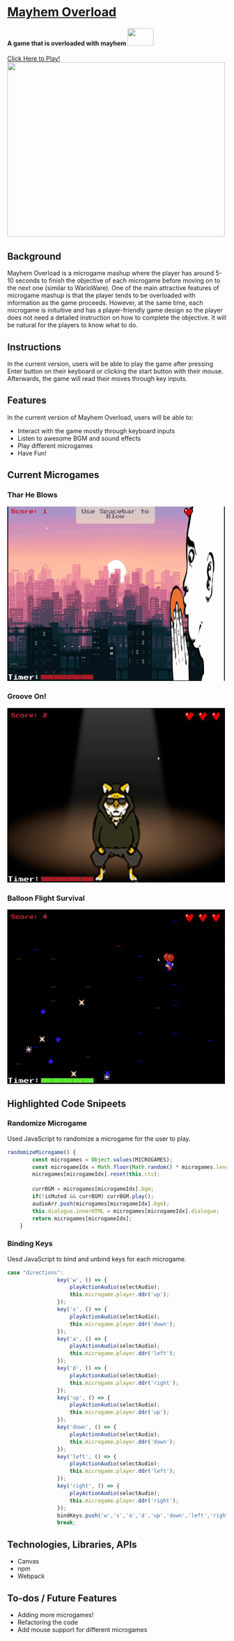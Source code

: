 # <a href="https://kennytram.github.io/Mayhem-Overload/" target="_blank">Mayhem Overload</a>
#### A game that is overloaded with mayhem <img src="https://media.tenor.com/Ivb2PnLZzsUAAAAM/fire-elmo.gif" width=60 height=40>
<a href="https://kennytram.github.io/Mayhem-Overload/" target="_blank">Click Here to Play!</a>
<br/>
<img src="https://raw.githubusercontent.com/kennytram/Mayhem-Overload/main/assets/README_images/Main-Menu.gif" width=500 height=400/>
## Background

Mayhem Overload is a microgame mashup where the player has around 5-10 seconds to finish the objective of each microgame before moving on to the next one (similar to WarioWare). One of the main attractive features of microgame mashup is that the player tends to be overloaded with information as the game proceeds. However, at the same time, each microgame is inituitive and has a player-friendly game design so the player does not need a detailed instruction on how to complete the objective. It will be natural for the players to know what to do. 

## Instructions
In the current version, users will be able to play the game after pressing Enter button on their keyboard or clicking the start button with their mouse. Afterwards, the game will read their moves through key inputs.

## Features
In the current version of Mayhem Overload, users will be able to:
- Interact with the game mostly through keyboard inputs
- Listen to awesome BGM and sound effects
- Play different microgames
- Have Fun!

## Current Microgames 

### Thar He Blows
<img src="https://raw.githubusercontent.com/kennytram/Mayhem-Overload/main/assets/README_images/TharHeBlows.gif" width=500 height=400/>

### Groove On!
<img src="https://raw.githubusercontent.com/kennytram/Mayhem-Overload/main/assets/README_images/DDR.gif" width=500 height=400/>

### Balloon Flight Survival
<img src="https://raw.githubusercontent.com/kennytram/Mayhem-Overload/main/assets/README_images/Balloon-Boy.gif" width=500 height=400/>


## Highlighted Code Snipeets

### Randomize Microgame
Used JavaScript to randomize a microgame for the user to play.
```javascript
randomizeMicrogame() {
        const microgames = Object.values(MICROGAMES);
        const microgameIdx = Math.floor(Math.random() * microgames.length);
        microgames[microgameIdx].reset(this.ctx);
        
        currBGM = microgames[microgameIdx].bgm;
        if(!isMuted && currBGM) currBGM.play();
        audioArr.push(microgames[microgameIdx].bgm);
        this.dialogue.innerHTML = microgames[microgameIdx].dialogue;
        return microgames[microgameIdx]; 
    }
```
### Binding Keys
Uesd JavaScript to bind and unbind keys for each microgame.
```javascript
case "directions":
                key('w', () => {
                    playActionAudio(selectAudio);
                    this.microgame.player.ddr('up');
                });
                key('s', () => {
                    playActionAudio(selectAudio);
                    this.microgame.player.ddr('down');
                });
                key('a', () => {
                    playActionAudio(selectAudio);
                    this.microgame.player.ddr('left');
                });
                key('d', () => {
                    playActionAudio(selectAudio);
                    this.microgame.player.ddr('right');
                });
                key('up', () => {
                    playActionAudio(selectAudio);
                    this.microgame.player.ddr('up');
                });
                key('down', () => {
                    playActionAudio(selectAudio);
                    this.microgame.player.ddr('down');
                });
                key('left', () => {
                    playActionAudio(selectAudio);
                    this.microgame.player.ddr('left');
                });
                key('right', () => {
                    playActionAudio(selectAudio);
                    this.microgame.player.ddr('right');
                });
                bindKeys.push('w','s','a','d','up','down','left','right');
                break;
```



## Technologies, Libraries, APIs
- Canvas
- npm
- Webpack

## To-dos / Future Features
- Adding more microgames!
- Refactoring the code
- Add mouse support for different microgames
